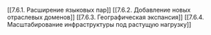 [[7.6.1. Расширение языковых пар]]
[[7.6.2. Добавление новых отраслевых доменов]]
[[7.6.3. Географическая экспансия]]
[[7.6.4. Масштабирование инфраструктуры под растущую нагрузку]]
